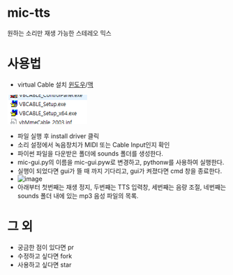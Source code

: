 # mic-tts
원하는 소리만 재생 가능한 스테레오 믹스

# 사용법
- virtual Cable 설치 [윈도우](https://download.vb-audio.com/Download_CABLE/VBCABLE_Driver_Pack43.zip)/[맥](https://download.vb-audio.com/Download_MAC/VBCable_MACDriver_Pack108.dmg)

![1](./pic/2.PNG)
- 파일 실행 후 install driver 클릭
- 소리 설정에서 녹음창치가 MIDI 또는 Cable Input인지 확인
- 파이썬 파일을 다운받은 폴더에 sounds 폴더를 생성한다.
- mic-gui.py의 이름을 mic-gui.pyw로 변경하고, pythonw를 사용하여 실행한다.
- 실행이 되었다면 gui가 뜰 때 까지 기다리고, gui가 켜졌다면 cmd 창을 종료한다.
- ![image](https://user-images.githubusercontent.com/79322339/116507139-a5fbd580-a8f9-11eb-88c6-7352e7fff1e2.png)
- 아래부터 첫번째는 재생 정지, 두번째는 TTS 입력창, 세번째는 음량 조절, 네번째는 sounds 폴더 내에 있는 mp3 음성 파일의 목록.

# 그 외
- 궁금한 점이 있다면 pr
- 수정하고 싶다면 fork
- 사용하고 싶다면 star
